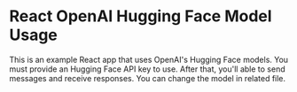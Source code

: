# React OpenAI Hugging Face Model Usage

This is an example React app that uses OpenAI's Hugging Face models. You must provide an Hugging Face API key to use. After that, you'll able to send messages and receive responses. You can change the model in related file.
